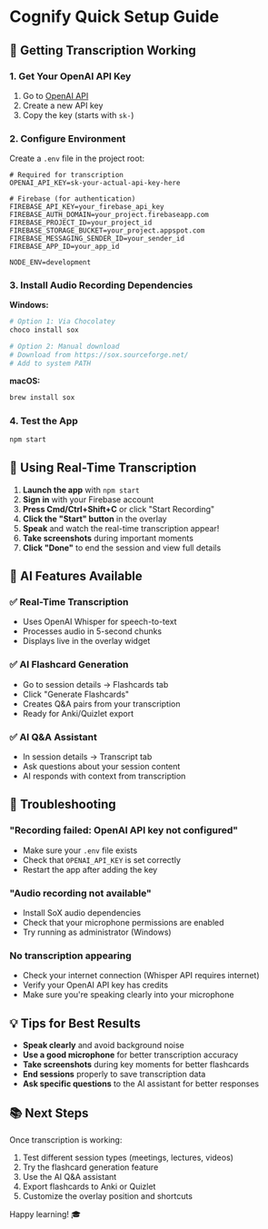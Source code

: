 # Cognify Quick Setup Guide

## 🚀 Getting Transcription Working

### 1. Get Your OpenAI API Key
1. Go to [OpenAI API](https://platform.openai.com/api-keys)
2. Create a new API key
3. Copy the key (starts with `sk-`)

### 2. Configure Environment
Create a `.env` file in the project root:
```env
# Required for transcription
OPENAI_API_KEY=sk-your-actual-api-key-here

# Firebase (for authentication)
FIREBASE_API_KEY=your_firebase_api_key
FIREBASE_AUTH_DOMAIN=your_project.firebaseapp.com
FIREBASE_PROJECT_ID=your_project_id
FIREBASE_STORAGE_BUCKET=your_project.appspot.com
FIREBASE_MESSAGING_SENDER_ID=your_sender_id
FIREBASE_APP_ID=your_app_id

NODE_ENV=development
```

### 3. Install Audio Recording Dependencies

**Windows:**
```bash
# Option 1: Via Chocolatey
choco install sox

# Option 2: Manual download
# Download from https://sox.sourceforge.net/
# Add to system PATH
```

**macOS:**
```bash
brew install sox
```

### 4. Test the App
```bash
npm start
```

## 🎯 Using Real-Time Transcription

1. **Launch the app** with `npm start`
2. **Sign in** with your Firebase account
3. **Press Cmd/Ctrl+Shift+C** or click "Start Recording"
4. **Click the "Start" button** in the overlay
5. **Speak** and watch the real-time transcription appear!
6. **Take screenshots** during important moments
7. **Click "Done"** to end the session and view full details

## 🤖 AI Features Available

### ✅ **Real-Time Transcription**
- Uses OpenAI Whisper for speech-to-text
- Processes audio in 5-second chunks
- Displays live in the overlay widget

### ✅ **AI Flashcard Generation**
- Go to session details → Flashcards tab
- Click "Generate Flashcards"
- Creates Q&A pairs from your transcription
- Ready for Anki/Quizlet export

### ✅ **AI Q&A Assistant**
- In session details → Transcript tab
- Ask questions about your session content
- AI responds with context from transcription

## 🔧 Troubleshooting

### "Recording failed: OpenAI API key not configured"
- Make sure your `.env` file exists
- Check that `OPENAI_API_KEY` is set correctly
- Restart the app after adding the key

### "Audio recording not available"
- Install SoX audio dependencies
- Check that your microphone permissions are enabled
- Try running as administrator (Windows)

### No transcription appearing
- Check your internet connection (Whisper API requires internet)
- Verify your OpenAI API key has credits
- Make sure you're speaking clearly into your microphone

## 💡 Tips for Best Results

- **Speak clearly** and avoid background noise
- **Use a good microphone** for better transcription accuracy
- **Take screenshots** during key moments for better flashcards
- **End sessions** properly to save transcription data
- **Ask specific questions** to the AI assistant for better responses

## 📚 Next Steps

Once transcription is working:
1. Test different session types (meetings, lectures, videos)
2. Try the flashcard generation feature
3. Use the AI Q&A assistant
4. Export flashcards to Anki or Quizlet
5. Customize the overlay position and shortcuts

Happy learning! 🎓 